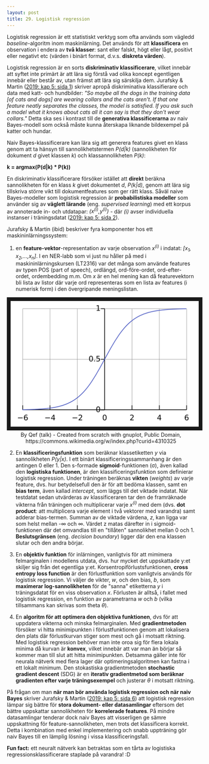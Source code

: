 ```yaml
---
layout: post
title: 29. Logistisk regression
---
```


Logistisk regression är ett statistiskt verktyg som ofta används som vägledd *baseline*-algoritm inom maskinlärning. Det används för att **klassificera** en observation i endera av **två klasser**: sant eller falskt, högt eller lågt, positivt eller negativt etc (värden i binärt format, d.v.s. **diskreta värden**). 

Logistisk regression är en sorts **diskriminativ klassificerare**, vilket innebär att syftet inte primärt är att lära sig förstå vad olika koncept egentligen innebär eller består av, utan främst att lära sig särskilja dem. 
Jurafsky & Martin ([2019: kap 5: sida 1](https://web.stanford.edu/~jurafsky/slp3/5.pdf)) skriver apropå diskriminativa klassifierare och data med katt- och hundbilder: *"So maybe all the dogs in the training data [of cats and dogs] are wearing collars and the cats aren't. If that one feature neatly separates the classes, the model is satisfied. If you ask such a model what it knows about cats all it can say is that they don't wear collars."* Detta ska ses i kontrast till de **generativa klassificerarna** av naiv Bayes-modell som också måste kunna återskapa liknande bildexempel på katter och hundar. 

Naiv Bayes-klassificerare kan lära sig att generera features givet en klass genom att ta hänsyn till sannolikhetstermen *P(d\|k)* (sannolikheten för dokument *d* givet klassen *k*) och klassannolikheten *P(k)*:<br> 

**k = argmax(P(d\|k) * P(k))**

En diskriminativ klassificerare försöker istället att **direkt** beräkna sannolikheten för en klass *k* givet dokumentet *d*, *P(k\|d)*, genom att lära sig tillskriva större vikt till dokumentfeatures som ger rätt klass. Såväl naive Bayes-modeller som logistisk regression är **probabilistiska modeller** som använder sig av **väglett lärande** (eng. *supervised learning*) med ett korpus av annoterade in- och utdatapar: *(x<sup>(i)</sup>,y<sup>(i)</sup>)* - där *(i)* avser individuella instanser i träningsdatat ([2019: kap 5: sida 2](https://web.stanford.edu/~jurafsky/slp3/5.pdf)).

Jurafsky & Martin (ibid) beskriver fyra komponenter hos ett maskininlärningssystem:<br>
1. en **feature-vektor**-representation av varje observation *x<sup>(i)</sup>* i indatat: *[x<sub>1</sub>, x<sub>2</sub>,...,x<sub>n</sub>]*. I en NER-labb som vi just nu håller på med i maskininlärningskursen (LT2316) var det många som använde features av typen POS (part of speech), ordlängd, ord-före-ordet, ord-efter-ordet, ordembedding m.m. Om *x* är en hel mening kan då featurevektorn bli lista av listor där varje ord representeras som en lista av features (i numerisk form) i den övergripande meningslistan.

<p align="center">
<img src="/images/sigmoid.svg" alt="Sigmoid-kurvan" border="10" /><br>By Qef (talk) - Created from scratch with gnuplot, Public Domain, https://commons.wikimedia.org/w/index.php?curid=4310325
</p> 
         
2. En **klassificeringsfunktion** som beräknar klassetiketten *y* via sannolikheten *P(y\|x)*. I ett binärt klassificeringssammanhang är den antingen 0 eller 1. Den s-formade **sigmoid**-funktionen (σ), även kallad den **logistiska funktionen**, är den klassificeringsfunktion som definierar logistisk regression. Under träningen beräknas **vikten** (*weights*) av varje feature, dvs. hur betydelsefull den är för att bedöma klassen, samt en **bias term**, även kallad *intercept*, som läggs till det viktade indatat. När testdatat sedan utvärderas av klassificeraren tar den de framräknade vikterna från träningen och multiplicerar varje *x<sup>(i)</sup>* med dem (dvs. **dot product**: att multiplicera varje element i två vektorer med varandra) samt adderar bias-termen. Summan av de viktade värdena, *z*, kan ligga var som helst mellan -∞ och ∞. Värdet z matas därefter in i sigmoid-funktionen där det omvandlas till en "tillåten" sannolikhet mellan 0 och 1. **Beslutsgränsen** (eng. *decision boundary*) ligger där den ena klassen slutar och den andra börjar.

3. En **objektiv funktion** för inlärningen, vanligtvis för att mimimera felmarginalen i modellens utdata, dvs. hur mycket det uppskattade y:et skiljer sig från det egentliga y:et. Korsentropiförlustsfunktionen, **cross entropy loss function** är den förlustfunktion som vanligtvis används för logistisk regression. Vi väljer de vikter, *w*, och den bias, *b*, som **maximerar log-sannolikheten** för de "sanna" etiketterna *y* i träningsdatat för en viss observation *x*. Förlusten är alltså, i fallet med logistisk regression, en funktion av parametrarna *w* och *b* (vilka tillsammans kan skrivas som theta *θ*).  

4. En **algoritm för att optimera den objektiva funktionen**, dvs för att uppdatera vikterna och minska felmarginalen. Med **gradientmetoden** försöker vi hitta minimipunkten i förlustfunktionen genom att lokalisera den plats där förlustkurvan stiger som mest och gå i motsatt riktning. Med logistisk regression behöver man inte oroa sig för flera lokala minima då kurvan är **konvex**, vilket innebär att var man än börjar så kommer man till slut att hitta minimipunkten. Detsamma gäller inte för neurala nätverk med flera lager där optimeringsalgoritmen kan fastna i ett lokalt minimum. Den stokastiska gradientmetoden **stochastic gradient descent** (SDG) är en **iterativ gradientmetod som beräknar gradienten efter varje träningsexempel** och justerar *θ* i motsatt riktning. 

På frågan om man **när man bör använda logistisk regression och när naiv Bayes** skriver Jurafsky & Martin ([2019: kap 5: sida 6](https://web.stanford.edu/~jurafsky/slp3/5.pdf)) att logistisk regression lämpar sig bättre för **stora dokument- eller datasamlingar** eftersom det bättre uppskattar sannolikheten för **korrelerade features**. På mindre datasamlingar tenderar dock naiv Bayes att visserligen ge sämre uppskattning för feature-sannolikheten, men trots det klassificera korrekt. Detta i kombination med enkel implementering och snabb uppträning gör naiv Bayes till en lämplig lösning i vissa klassificeringsfall.

**Fun fact:** ett neuralt nätverk kan betraktas som en tårta av logistiska regressionsklassificerare staplade på varandra! :D

